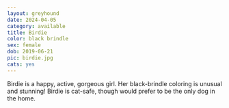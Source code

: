 ```yaml
---
layout: greyhound
date: 2024-04-05
category: available
title: Birdie
color: black brindle
sex: female
dob: 2019-06-21
pic: birdie.jpg
cats: yes
---
```

Birdie is a happy, active, gorgeous girl. Her black-brindle coloring is unusual and stunning! Birdie is cat-safe, though would prefer to be the only dog in the home.
